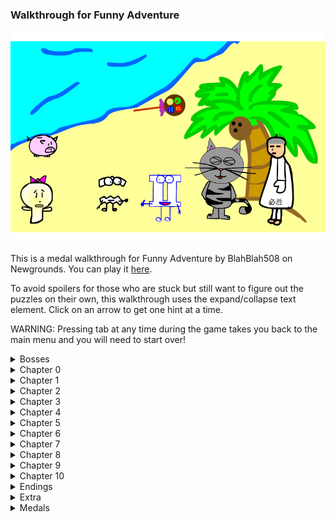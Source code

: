 <h3>Walkthrough for Funny Adventure</h3>

![](https://github.com/JME10135/Funny-Adventure-Walkthrough/blob/JME10135-patch-1/Images%5BSPOILERS%5D/Front.png)

This is a medal walkthrough for Funny Adventure by BlahBlah508 on Newgrounds. You can play it [here](https://www.newgrounds.com/portal/view/659880).

To avoid spoilers for those who are stuck but still want to figure out the puzzles on their own, this walkthrough uses the expand/collapse text element. Click on an arrow to get one hint at a time.

WARNING: Pressing tab at any time during the game takes you back to the main menu and you will need to start over!
<details>
<summary>Bosses</summary>

- At the end of each chapter there is a boss fight. They all work the same. Wait for the red orb to appear and then hover over it with your mouse. Remember that you only deal damage when you *enter* the hitbox. No need to click. A good strategy is usually to follow the orb slightly at the edge of it and hope to get many hits in a row.

- <details><summary>You can cheat them...</summary>

  - ...by holding down the mouse button to prevent yourself from getting hit. You still need to release to be able to damage the bosses though.
  </details>
  </details>

<details>
<summary>Chapter 0</summary>

- First two stages don't really matter. You cannot win.

- <details><summary>Stage 0-3</summary>

  - Click the arrow Aquarius is holding.
  </details>
  </details>

<details>
<summary>Chapter 1</summary>

- <details><summary>Stage 1-1</summary>

  - Choose Gemini

  - <details><summary>Secret medal</summary>

    - Try to choose someone else to get Evil King`s Feast.
    </details>
  </details>

- <details><summary>Stage 1-2</summary>

  - Up and Up

  - The code "IV VII XV XVI XXIII XLII" is told to be used at stage 1-4. However, it is not the real code. It is essential as a hint though so it's still worth to note.
  </details>

- <details><summary>Stage 1-3</summary>

  - The present and the text "Spot The Difference". Remember that you have a time limit.
  </details>

- <details><summary>Stage 1-4</summary>

  - <details><summary>First phase</summary>

    - Click the space above "Enter" and write 90
    </details>

  - <details><summary>Second phase</summary>

    - Remember the message from 1-2? If you search the internet for lost 4 7 15 16 23 42 you can easily find the answer.

    - <details><summary>Still lost?</summary>

      - The code is "4 8 15 16 23 42" and is from the TV series Lost. Remember that you can copy and paste.
      </details>
    </details>
  </details>

- <details><summary>Stage 1-5</summary>

  - Secondary click and then choose "Click here to win".
  </details>

- <details><summary>Stage 1-6</summary>

  - <details><summary>Take something litterally. Can you see the note?</summary>

    - Drag the note Gemini is whistling to Pig.
    </details>
  </details>
  
- <details><summary>Stage 1-7</summary>

  - The dot is in the bottom left corner between the 1 and 7 instead of -.
  </details>
  
- <details><summary>Stage 1-8</summary>

  - These are hieroglyphs. You should be able to find the answer by searching the internet for pictures of them and then testing around with solutions.

  - <details><summary>Answer</summary>

    - 8:10 am
    </details>
  </details>
  
- <details><summary>Stage 1-9</summary>

  - Click the blue button and stay at the far left of the screen so you don't collide with the walls at the end. Then click the green button.
  </details>
  
- <details><summary>Stage 1-10</summary>

  - WARNING: This boss can bug out if you try too many times. Just make sure to complete the stage before it does that. You can get hit by the explosions.
  </details>
</details>
  
<details>
<summary>Chapter 2</summary>
  
- <details><summary>Stage 2-1</summary>

  - Do you have a phone with actual buttons for each number lying around? You could need to take a look at it for this stage.

  - <details><summary>Click on the blue panel to enter the code</summary>

    - The code is on the same buttons as the letters KEY: 539
    </details>
  </details>
  
- <details><summary>Stage 2-2</summary>
  
  - <details><summary>First code</summary>
  
    - Drag the pieces of paper to puzzle together the first four-digit code.
  
    - <details><summary>This code is almost too obvious</summary>

      - It is "****"
      </details>
    </details>

  - <details><summary>Second code</summary>

    - The green paper that shows up also shows the correct code
  
    - <details><summary>...but it could be really hard to read.</summary>

      - It is upside down. 15177135
      </details>
    </details>
  </details>

- <details><summary>Stage 2-3</summary>

  - Click on Nigel enough times.
  </details>
  
- <details><summary>Stage 2-4</summary>

  - You can drag around the word THIS but for no purpose.
  
  - <details><summary>There is something more litteral you can drag around too</summary>

    - The whole box of text.
    </details>
  </details>
  
- <details><summary>Stage 2-5</summary>

  - <details><summary>First three answers are put in the first field, "Answer:". You just need to do the math.</summary>

    - 5, 3, 7
    </details>
  
  - <details><summary>Fourth answer is put as the "Date answer:". It is trickier, but you can brute force it easily since if just one number is correct you won't lose life.</summary>

    - 2014-4-1
    </details>

  - <details><summary>Medal</summary>

    - Simply lose the stage by answering wrong enough times to get Panic Cat.
    </details>
  </details>
  
- <details><summary>Stage 2-6</summary>

  - One of the cameras you need to find is the camera you get as reference.

  - <details><summary>Spoiler pic</summary>
  
    ![](https://github.com/JME10135/Funny-Adventure-Walkthrough/blob/JME10135-patch-1/Images%5BSPOILERS%5D/2-6.png)
    </details>
  
- <details><summary>Stage 2-7</summary>

  - <details><summary>You need to lose to be able to win.</summary>
  
    - Click the blue circle, then on the losing screen click the o in "LOSE".
    </details>
  </details>
  
- <details><summary>Stage 2-8</summary>

  - <details><summary>A wordplay, which is going to be very common in this game.</summary>

    - Click "BALL" in "2-8 - THE BALL".
    </details>
  </details>
  
- <details><summary>Stage 2-9</summary>

  - Drag the gun away from yourself.

  - <details><summary>Medal</summary>

    - Click the gun to shoot yourself and get 2 o'clock murder.
    </details>
  </details>
  
- <details><summary>Stage 2-10</summary>

  - Bottom left corner is a safe spot.
  </details>
  </details>

<details>
<summary>Chapter 3</summary>
  
- <details><summary>Stage 3-1</summary>

  - Click the Gemini sign on the wall. Then click the pit to enter it.
  
  - <details><summary>PUZZLE PIECE</summary>

    - After you have clicked the Gemini sign, click the Aquarius sign (pointed on with green). Then enter the pit. The pit should glow red before you enter it. Down there you can click on the piece of paper that shows 508. You need to click all 5 pieces through the game in order to be able to achieve some of the endings. If you entered the pit without the puzzle piece you won't get a certain medal at the end.

    ![](https://github.com/JME10135/Funny-Adventure-Walkthrough/blob/JME10135-patch-1/Images%5BSPOILERS%5D/508.png)
    </details>
  </details>

- <details><summary>Stage 3-2</summary>

  - Click the white button as fast as you can. When the lid is gone, click the other white hole to win.

  - <details><summary>PUZZLE PIECE</summary>
  
    - Click on the piece of paper that shows 3 to be able to unlock something at the end (but you need all 5 pieces to do so).

    ![](https://github.com/JME10135/Funny-Adventure-Walkthrough/blob/JME10135-patch-1/Images%5BSPOILERS%5D/3.png)
    </details>
  </details>
  
- <details><summary>Stage 3-3</summary>

  - Click "YES", then drag the hammer to the pig to get some money. Then click "YES" again.
  </details>
  
- <details><summary>Stage 3-4</summary>

  - Drag the screen to the side a bunch of times. It is actually a moveable gray rectangle. Click the door behind to open it and again to enter it.
  </details>
  
- <details><summary>Stage 3-5</summary>

  - Click on Nigel till you win.
  </details>
  
- <details><summary>Stage 3-6</summary>

  - <details><summary>Enter the current date</summary>

    - 2014/9/21
    </details>
  </details>
  
- <details><summary>Stage 3-7</summary>

  - Click on what best resembles a handle. It it mostly yellow.
  </details>
  
- <details><summary>Stage 3-8</summary>

  - <details><summary>There is a hidden red dot somewhere</summary>

    - It is on the number 9 on the clock.
    </details>
  </details>
  
- <details><summary>Stage 3-9</summary>

  - Click any of Nigel's choises.

  - <details><summary>Medal</summary>

    - Lose by clicking any of your own choises to get Prompt by a ghost.
    </details>
  </details>
  
- <details><summary>Stage 3-10</summary>

  - The bottom left corner is a safe spot.
  </details>
  </details>

<details>
<summary>Chapter 4</summary>
  
- <details><summary>Stage 4-1</summary>

  - Go to mercury (the green planet) to pick up the translator. (Optional)
 
  - Go to earth to pick up the map.
 
  - Go to mars and click on the door. (You can use the translator on the alien)

  - <details><summary>PUZZLE PIECE</summary>
 
    - While on mars, click on the puzzle piece that reads 27. You can barely see the 2 at the edge of the screen behind the door. Collect all 5 pieces through the game to unlock some alternative endings at the end.

    ![](https://github.com/JME10135/Funny-Adventure-Walkthrough/blob/JME10135-patch-1/Images%5BSPOILERS%5D/27.png)
    </details>
  </details>
  
- <details><summary>Stage 4-2</summary>

  - Click on three maps. One is carrie holding and another is clearly visible on a big yellow flower. The last map is well hidden besides the "Item to find" text. A corner is sticking out next to it.
  </details>
  
- <details><summary>Stage 4-3</summary>

  - <details><summary>You cannot touch the sun with your mouse. Is there another way to move the sun?</summary>

    - There is a green directional arrow. Hold that directional arrow down on your keyboard. Then click the earth artifact behind with your mouse.
    </details>
  </details>
  
- <details><summary>Stage 4-4</summary>

  - More hieroglyphs. Try to search the internet for similar pictures of them.

  - <details><summary>The password is fitting for what you search for.</summary>
 
    - "Fire"
    </details>
  </details>
  
- <details><summary>Stage 4-5</summary>

  - This is the same as in stage 4-3. Just an extra click on the fire artifact.
  </details>
  
- <details><summary>Stage 4-6</summary>

  - Click the tank to win.

  - <details><summary>Medal</summary>

    - Lose by choosing either Attack or Defence to get Think twice before do something like that.
    </details>
  </details>
  
- <details><summary>Stage 4-7</summary>
  
  - <details><summary>The pattern is 1 2 6 4 3 5 and it stops at 3 so the answer should be 5 but there is no 5 to click. Maybe you can anyway?</summary>

    - It is hidden in the top right corner.
    </details>
  </details>
  
- <details><summary>Stage 4-8</summary>

  - You cannot touch the purple square so you need to wait for the air artifact to move out from it, which is just for a very brief moment. Keep your cursor as close to the edge of the square as you can and be ready to click when the cursor is over the artifact.
  </details>
  
- <details><summary>Stage 4-9</summary>

  - Click on "YES", then on your current currency "$ 250", then on "YES" and finally on the water artifact.

  - <details><summary>Medal</summary>
 
    - Try to break the piggy bank with the hammer to unlock Break into the pig bank.
    </details>
  </details>
  
- <details><summary>Stage 4-10</summary>

  - If you are not in a hurry you could search for a safe spot where you also hit the red orb and then leave the game like that for some minutes, dealing one health point of damage at a time.
  </details>
  </details>

<details>
<summary>Chapter 5</summary>
  
- <details><summary>Stage 5-1</summary>

  - This shouldn't be too hard, but anyway the answers are: TRUE, FALSE, FALSE, TRUE, FALSE
  </details>
  
- <details><summary>Stage 5-2</summary>

  - Attack, then click the wand, then attack again.

  - <details><summary>The last wall cannot be broken, but the arrow should provide a decent hint.</summary>

    - Hold the up arrow.
    </details>

  - <details><summary>Medal</summary>

    - Lose to get Carrie Carrie Clumsy Clumsy. Just attack continuously.
    </details>
  </details>
  
- <details><summary>Stage 5-3</summary>

  - Click on the wand, then on the wall to attack it. Not on the attack button. Then click the black door.
  </details>
  
- <details><summary>Stage 5-4</summary>

  - This is a reaction test. The seventh ? is on the ? next to the number of how many you have taken. The tenth is in the bubble with the text of what that monster says instead of the ? in "Touch the "?" before it". You can secondary click to freeze the game for a brief time, but it only works the first times.
  </details>
  
- <details><summary>Stage 5-5</summary>

  - Slap Nigel across the face three times by dragging the mouse from cheek to cheek.
  </details>
  
- <details><summary>Stage 5-6</summary>

  - Look at the riddles and try to think out the answer from them. They are actually quite logical.

  - <details><summary>A circle of FROG CHAIRS will turn hot to cold.</summary>
 
    - Frog chairs refers to the mushrooms. Drag them all to the fire that is hot. It turns the fire to water that is cold.
    </details>

  - <details><summary>Only SLEEPING will open the door.</summary>
 
    - Click "On" to turn it into sleep (Off).
    </details>

  - <details><summary>With enough LIGHT the pathway will be opened.</summary>
 
    - Drag the bright, burning mushroom to the gray space to the right to reveal a cave entrance. Then click on it.
    </details>

  - Sadly it seems like the sounds get muted on this stage and doesn't return.
  </details>
  
- <details><summary>Stage 5-7</summary>

  - Click the water artifact that is barely visible at the bottom of the screen. Then click the hole to enter it.
 
  - After that, click the "Locked" text to unlock and then click the door to open it.
  </details>
  
- <details><summary>Stage 5-8</summary>

  - <details><summary>You can click the paper in the corner to see which order to place the artifacts in.</summary>

    - Earth, fire, air, water.
    </details>
  </details>
  
- <details><summary>Stage 5-9</summary>

  - Do not press alt + f4! That combination closes the focused window on most computers.
 
  - The handle is the I in "EXIT". Drag it to the door and use it.
  </details>
  
- <details><summary>Stage 5-10</summary>

  - Both top corners are safe.
  </details>
  </details>

<details>
<summary>Chapter 6</summary>
  
- <details><summary>Stage 6-1</summary>
  
  - <details><summary>Take something literally again</summary>

    - "Password" is the password.
    </details>
  </details>
  
- <details><summary>Stage 6-2</summary>

  - Click on the plant. Then on the white dot to get the hint for the password. After you have entered the password, click on the blue door to the left.

  - <details><summary>MDCLXVI?</summary>
 
    - It is roman numbers for 1666
    </details>

  - <details><summary>Medal</summary>

    - Click the green key under the plant when you pick up the password. Then click on the door before you find the blue key to get Colour Blinded.
    </details>
  </details>
  
- <details><summary>Stage 6-3</summary>

  - <details><summary>The password is in the text at the bottom.</summary>

    - 3054
    </details>
  </details>
  
- <details><summary>Stage 6-4</summary>

  - You need to be fast. Keep the cursor at the bottom of the screen while you wait for the door to open.
  </details>
  
- <details><summary>Stage 6-5</summary>

  - Enter commands in the field between "Command:" and `<Door>`. A command starts with /

  - <details><summary>What command could be used to open a door?</summary>

    - /open
    </details>

  - <details><summary>Medal</summary>

    - Enter "/kill" for Kill the door.
    </details>
  </details>
  
- <details><summary>Stage 6-6</summary>

  - The game it most likely muted since 5-6. The answer is Faith It which is used on many stages through the game.
  </details>
  
- <details><summary>Stage 6-7</summary>

  - Click "YES", then "NO", then "YES".
  </details>
  
- <details><summary>Stage 6-8</summary>

  - Drag the fire to the window without hitting any other element. Then click on the broken window.
  </details>
  
- <details><summary>Stage 6-9</summary>

  - <details><summary>A green arrow pointing to the side... Have I seen this before?</summary>

    - Hold the left arrow key down and click on what resembles the body for the artifacts to be placed on.
    </details>

  - Clicking the red button takes you back to 6-5.
  </details>
  
- <details><summary>Stage 6-10</summary>

  - Remember that you can follow the orb with the mouse to get as many hits as possible.
  </details>
  </details>

<details>
<summary>Chapter 7</summary>
  
- <details><summary>Stage 7-1 and 7-2</summary>

  - Move with the arrow keys. Just get to the yellow goal and avoid the red spikes.
  </details>
  
- <details><summary>Stage 7-3</summary>

  - Click on the wall to lower it.
  </details>
  
- <details><summary>Stage 7-4</summary>

  - Ignore the warning and keep going. You can jump on the cloud.
  </details>
  
- <details><summary>Stage 7-5</summary>

  - You can continue to climb. You just start off-screen.

  - <details><summary>PUZZLE PIECE</summary>

    - Click on what resembles the frame of the number puzzle. If you collect all 5 pieces you can choose additional endings when you have completed the game.

    ![](https://github.com/JME10135/Funny-Adventure-Walkthrough/blob/JME10135-patch-1/Images%5BSPOILERS%5D/frame.png)
    </details>
  </details>
  
- <details><summary>Stage 7-6</summary>

  - Click on the green circle to move the cloud out of the way. Then click it again when the message has popped up to close it.

  - <details><summary>Medal</summary>

    - Click the cloud that says "Click this" for TROLOLO.
    </details>
  </details>
  
- <details><summary>Stage 7-7</summary>

  - Slap Nigel across the face three times.
  </details>
  
- <details><summary>Stage 7-8</summary>

  - Jump over the sword and be ready to jump again before it hits you.
  </details>
  
- <details><summary>Stage 7-9</summary>

  - Just follow the red arrow.
  </details>
  
- <details><summary>Stage 7-10</summary>

  - I would recommend to stay in the lower left part untill the red orb appears.
  </details>
  </details>

<details>
<summary>Chapter 8</summary>
  
- <details><summary>Stage 8-1</summary>

  - <details><summary>What could be violent but is also used to open a door?</summary>

    - Fist
    </details>
  </details>
  
- <details><summary>Stage 8-2</summary>

  - Yellow is sun, green is mercury, orange is venus and the last planet is earth.

  - <details><summary>First part</summary>
 
    - A circle with a dot resembles a solar system where the dot is the sun.
   
    - The next symbol is a transgender symbol which is associated with mercury.
   
    - Second last is the symbol for woman which is associated with venus.
   
    - A ring with an X in is used to resemble your home planet.

    - <details><summary>Answer</summary>
   
      - Sun, mercury, venus, earth.
      </details>
    </details>

  - <details><summary>Second part</summary>

    - The first symbol could be taken as number two, but also as Gemini which is associated with mercury. Both ways to reed it works in the solution.

    - The second symbol is Taurus and is associated with venus.

    - The third symbol is Leo and is associaded with the sun.

    - <details><summary>Answer</summary>
   
      - Mercury, venus, sun, earth.
      </details>
    </details>

  - <details><summary>Third part</summary>
 
    - Venus, earth, mercury, sun.
    </details>

  - <details><summary>Fourth part</summary>
 
    - Sun, earth, mercury, venus.
    </details>
  </details>
  
- <details><summary>Stage 8-3</summary>

  - Continue the cycle of the moon.

  - <details><summary>The last part should be empty, but how to select it?</summary>
 
    - There is a fifth alternative under the full moon.
    </details>
  </details>
  
- <details><summary>Stage 8-4</summary>

  - <details><summary>Drag the artifact parts to the template.</summary>

    - Start with the head. Then the body and lastly the arrow. If you drag them in the wrong order you need to remove them and do it correctly.

    - The arrow is on the arrow for the reference figure.
    </details>
  </details>
  
- <details><summary>Stage 8-5</summary>

  - Click on the artifacts to change element and click on the elements that are selected. When you have got rid of them all, drag the finish to Carrie.
  </details>
  
- <details><summary>Stage 8-6</summary>

  - Just wait on the losing screen until you win.
  </details>
  
- <details><summary>Stage 8-7</summary>

  - Navigate through the obstacles and take the green key. Then get back to the start. No need to take the other key.
  </details>
  
- <details><summary>Stage 8-8</summary>

  - 1.12, 2.Clownfish, 3.This is logic, 4.4, 5.This is LOL23, 6.OF COURSE!!!!!! My IQ is > 250!!!!!!
  </details>
  
- <details><summary>Stage 8-9</summary>

  - Move with WASD

  - <details><summary>At the end:</summary>
 
    - Click on the last line to stop it.
    </details>
  </details>
  
- <details><summary>Stage 8-10</summary>

  - Top right corner is safe.
  </details>
  </details>

<details>
<summary>Chapter 9</summary>
  
- <details><summary>Stage 9-1</summary>
  
  - <details><summary>"Warm tips: You only need to go down!"</summary>

    - Hold the down key. This takes a while. Then click the other door that just came down.
    </details>
  
  - <details><summary>Secret medal</summary>
 
    - Click on the questionmark to get Curiosity Killed The Cat.
    </details>
  </details>
  
- <details><summary>Stage 9-2</summary>

  - Reed the agreement by holding the down arrow.
  </details>
  
- <details><summary>Stage 9-3</summary>
  
  - <details><summary>Another example of taking something literally.</summary>

    - Drag the words "the key" from Open the chest using... to the chest. Then wait. If you click on the open chest there is a bomb waiting for you.
    </details>
  </details>
  
- <details><summary>Stage 9-4</summary>

  - Drag the bomb to the dispenser.
  </details>
  
- <details><summary>Stage 9-5</summary>

  - Press A and then hold down the left key to flee.
  </details>
  
- <details><summary>Stage 9-6</summary>

  - 7.Well...... I kind of enjoy this game though., 8.Actually, I had share it to Pandora already!, 9.Yes she did!, 10.Mt. Fruitwer   6995M, 11.I like this game after I rage quit 50 times!, 12.Trololo(the last word in the question)
  </details>
  
- <details><summary>Stage 9-7</summary>

  - This stage could be tricky. The hitbox is actually the whole cursor and not just the pointing tip, so keep this in mind. Practice makes perfect. At the fourth phase you need to move out of the screen and enter just above the 9 in 9-7.
  </details>
  
- <details><summary>Stage 9-8</summary>

  - Move the blue dot through the green tiles by clicking the arrows.

  - <details><summary>The arrows get mixed up at the end.</summary>
 
    - The last direction is in the secondary click menu.
    </details>
    
  - <details><summary>Here is a cheat note:</summary>
    
    ![](https://github.com/JME10135/Funny-Adventure-Walkthrough/blob/JME10135-patch-1/Images%5BSPOILERS%5D/9-8.png)
    </details>
  </details>
  
- <details><summary>Stage 9-9</summary>

  - Click the green dot when the bomb reaches zero. Sometimes it is not visible and I guess it is behind the bomb then. Fast reaction is the key.
  </details>
  
- <details><summary>Stage 9-10</summary>

  - This boss requires some fancy moves and agility. It is always shooting arrows in the same spiral, so try to follow the flow of arrows on the inside if possible. Otherwise just try to get through the gaps of it.
  </details>
  </details>

<details>
<summary>Chapter 10</summary>

- This is where the difficulty ramps up.

- <details><summary>Stage 10-1</summary>

  - <details><summary>First phase</summary>

    - Red, blue, yellow, orange, green.

    - <details><summary>...but there is no green?</summary>

      - It is in the top left corner.
      </details>
    </details>

  - <details><summary>Second phase</summary>
  
    - <details><summary>No need to answer the question. Just do what you are told... literally, again.</summary>
 
      - Write "it"
      </details>
    </details>
  </details>
  
- <details><summary>Stage 10-2</summary>

  - You need to press the elements in the order EARTH, FIRE, WATER, AIR 12 times.
 
  - It is from up to down except the last cycle when the elements switch place, so be cautious.
  </details>
  
- <details><summary>Stage 10-3</summary>

  - You need to play the melody shown with notes. Too bad the game mutes at stage 5-6. This should not make it any harder though.

  - <details><summary>Can you read notes?</summary>

    - <details><summary>The melody is Twinkle twinkle little star.</summary>
 
      - C, C, G, G, A, A, G, F, F, E, E, D, D, C (First tangent is C)
      </details>
    </details>

  - <details><summary>The last note is a trap</summary>

    - Click the sheet note.
    </details>
  </details>

- <details><summary>Stage 10-4</summary>

  - Drag six invisible tiles to uncover the code. There are three on each side. One of them covers the 1 in 10-4 and one is in the red circle.
 
  - <details><summary>Put the code from up and downward in a zig zag pattern starting like the red circle and arrow shows.</summary>
 
    - 778631
    </details>

  - <details><summary>Secret medal</summary>

    - Could be the hardest medal in the game. Click the top left corner for LOL69.
    </details>
  </details>
  
- <details><summary>Stage 10-5</summary>

  - <details><summary>There are some red herrings here</summary>

    - <details><summary>Experiment a bit with the keyboard.</summary>
 
      - Hold the right arrow key down to move the coconut. Continue to hold it down until the red dot behind also moves out of the way. Click on the revealed small coconut.
      </details>
    </details>
  </details>
  
- <details><summary>Stage 10-6</summary>
  
  - <details><summary>First phase</summary>

    - <details><summary>Time for some search on the internet</summary>

      - It is a very large molecule which spelled would contain 189819 letters.
      </details>
    </details>

  - <details><summary>Second phase</summary>
 
    - titin
    </details>

  - <details><summary>PUZZLE PIECE</summary>

    - Click on the paper piece in the tree. It is the last piece of 5 and has the numbers 1496 written on it. If you have collected all of them you can reveal some extra endings at the end.

    ![](https://github.com/JME10135/Funny-Adventure-Walkthrough/blob/JME10135-patch-1/Images%5BSPOILERS%5D/1496.png)
    </details>
  </details>
  
- <details><summary>Stage 10-7</summary>

  - LV1: First, LV2: Second, LV3: First, LV4: Fifth, LV5: The E in "THE MATCH".
  </details>
  
- <details><summary>Stage 10-8</summary>

  - Click the - in 10-8. This is a reference to stage 1-7.
  </details>
  
- <details><summary>Stage 10-9</summary>

  - You need some knowledge about the 32-bit integer to be able to pass this.

  - <details><summary>Search the internet</summary>
 
    - The gray text is supposed to say 6 x V + -> I  Bit (Largest) and should translate to the largest 31 bit.
   
    - 2147483647
    </details>
  </details>
  
- <details><summary>Stage 10-10</summary>

  - Stay at the middle of the left edge the first two attacks, then at the bottom to the left the last two attacks.
  </details>
  
- <details><summary>Stage 10-11</summary>

  - WARNING: A little spoiler for the bad ending could be worth mentioning. If you wait for long enough after you have depleted the shield completely, you get the bad ending and have to play the whole game again for another try.

  - <details><summary>Final boss battle (shield part)</summary>

    - Avoid the red shuriken-like projectiles and wait at the middle of the bottom for the red walls to trap you and force you upwards. There is no red orb. To deplete the shield you need to move the cursor forth and back between the number for how much shield it is left and the actual shield. It works best if you move the mouse horizontally in the middle of the screen at that height. **You can only deplete the shield between the secont and the third shuriken attack.** Stay in the middle during the second attack so you are ready.
   
    - If you have not used the click-and-hold-down cheat yet it could be time to make an exception.
    </details>

  - After you have taken down the shield there are differend outcomes for what you do, not do and have done through the game. It's all covered in the endings part below.
  </details>
  </details>

<details>
<summary>Endings</summary>

- <details><summary>The first ending</summary>

  - You get this if the final boss manages to escape after you have depleted the shield completely.

  - <details><summary>The second ending</summary>
 
    - Click the bow and arrow for the ultimate attack and defeat the boss. The second ending is for not having all 5 puzzle pieces.

    - <details><summary>The third ending</summary>

      - The rest of the endings are for defeating the boss and having all 5 puzzle pieces. For the third ending, enter the wrong code.

      - <details><summary>The fourth ending</summary>

        - The fourth ending is for entering the correct code. Sadly, you cannot see the puzzle pieces in-game other than when you collect them which makes this much harder.

        - <details><summary>Here are all the pieces</summary>
  
          ![](https://github.com/JME10135/Funny-Adventure-Walkthrough/blob/JME10135-patch-1/Images%5BSPOILERS%5D/UnsolvedState.png)
       
          - Note that it is a 1 in 1496 and not a 7.
          </details>

        - <details><summary>Here is the solved puzzle [big spoiler]</summary>
  
          ![](https://github.com/JME10135/Funny-Adventure-Walkthrough/blob/JME10135-patch-1/Images%5BSPOILERS%5D/SolvedState.png)
       
          - 5083271496
          </details>
  
        - <details><summary>But wait there is more!</summary>

          - I assume you clicked "NO" at the end of the fourth ending? There is also a secret ending for clicking the hidden green button at the bottom right corner.
         
          - **This is the fifth ending and grants you the Happy Ending medal.**
  </details>
  </details>
  </details>
  </details>
  </details>
  </details>
  
<details>
<summary>Extra</summary>

- When you have completed the game you can click on "Do not push!!!" for some dev notes and such.
</details>
  
<details>
<summary>Medals</summary>
  
- <details><summary>-370</summary>
  
  - Complete chapter 0.
  </details>
  
- <details><summary>Kill the door</summary>

  - Enter /kill as a command in 6-5.
  </details>
  
- <details><summary>Mentally disabled</summary>
  
  - Click the Do not push button at the main menu enough times.
  </details>
  
- <details><summary>Think twice before do something like that</summary>

  - Lose stage 4-6.
  </details>
  
- <details><summary>TROLOLO</summary>

  - Click on the Click this cloud in 7-6.
  </details>
  
- <details><summary>Break into the pig bank</summary>

  - Try to break the piggy bank in 4-9.
  </details>
  
- <details><summary>Carrie Carrie Clumsy Clumsy</summary>

  - Lose stage 5-2.
  </details>
  
- <details><summary>Faithful Nemo</summary>

  - Complete stage 8-10
  </details>
  
- <details><summary>Panic Cat</summary>

  - Lose stage 2-5.
  </details>
  
- <details><summary>Riddle under the puzzled abyss</summary>

  - Complete stage 5-6.
  </details>
  
- <details><summary>Stupid Robot</summary>

  - Complete a stage with a negative IQ.
  </details>
  
- <details><summary>1 o'clock murder</summary>

  - Slap Nigel. You get to do this in stage 5-5.
  </details>
  
- <details><summary>2 o'clock murder</summary>

  - Lose stage 2-9.
  </details>
  
- <details><summary>Colour Blinded</summary>

  - Try to open the door with only the green key in 6-2.
  </details>
  
- <details><summary>Prompt by a ghost</summary>

  - Pick any of your own choises at stone paper scissors in 3-9.
  </details>
  
- <details><summary>Smart Robot</summary>

  - Complete a stage with an IQ of 300.
  </details>
  
- <details><summary>YOU CAT STRANGLER, YOU'LL REGRET THIS!!</summary>

  - Complete stage 2-3.
  </details>
  
- <details><summary>Good Luck!</summary>

  - Win the game by completing stage 10-11.
  </details>
  
- <details><summary>Secret medal: Evil King`s Feast</summary>

  - On stage 1-1, try to pick one of the choices you cannot afford.
  </details>
  
- <details><summary>Secret medal: Curiosity Killed The Cat</summary>

  - Click the ? on stage 9-1.
  </details>
  
- <details><summary>Secret Medal: Happy Ending</summary>

  - Get the secret ending.
  </details>
  
- <details><summary>Secret Medal: LOL69</summary>

  - Click the top left corner in 10-4.
  </details>
  </details>
